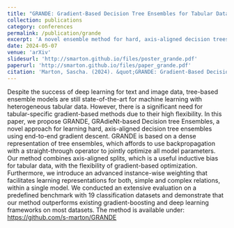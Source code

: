 ```yaml
---
title: "GRANDE: Gradient-Based Decision Tree Ensembles for Tabular Data"
collection: publications
category: conferences
permalink: /publication/grande
excerpt: 'A novel ensemble method for hard, axis-aligned decision trees learned end-to-end with gradient descent.'
date: 2024-05-07
venue: 'arXiv'
slidesurl: 'http://smarton.github.io/files/poster_grande.pdf'
paperurl: 'http://smarton.github.io/files/paper_grande.pdf'
citation: 'Marton, Sascha. (2024). &quot;GRANDE: Gradient-Based Decision Tree Ensembles for Tabular Data.&quot; <i>The Twelfth International Conference on Learning Representations</i>. 1(1).'
---
```


Despite the success of deep learning for text and image data, tree-based ensemble models are still state-of-the-art for machine learning with heterogeneous tabular data. However, there is a significant need for tabular-specific gradient-based methods due to their high flexibility. In this paper, we propose GRANDE, GRAdieNt-based Decision tree Ensembles, a novel approach for learning hard, axis-aligned decision tree ensembles using end-to-end gradient descent. GRANDE is based on a dense representation of tree ensembles, which affords to use backpropagation with a straight-through operator to jointly optimize all model parameters. Our method combines axis-aligned splits, which is a useful inductive bias for tabular data, with the flexibility of gradient-based optimization. Furthermore, we introduce an advanced instance-wise weighting that facilitates learning representations for both, simple and complex relations, within a single model. We conducted an extensive evaluation on a predefined benchmark with 19 classification datasets and demonstrate that our method outperforms existing gradient-boosting and deep learning frameworks on most datasets. The method is available under: https://github.com/s-marton/GRANDE